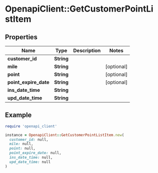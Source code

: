 # OpenapiClient::GetCustomerPointListItem

## Properties

| Name | Type | Description | Notes |
| ---- | ---- | ----------- | ----- |
| **customer_id** | **String** |  |  |
| **mile** | **String** |  | [optional] |
| **point** | **String** |  | [optional] |
| **point_expire_date** | **String** |  | [optional] |
| **ins_date_time** | **String** |  |  |
| **upd_date_time** | **String** |  |  |

## Example

```ruby
require 'openapi_client'

instance = OpenapiClient::GetCustomerPointListItem.new(
  customer_id: null,
  mile: null,
  point: null,
  point_expire_date: null,
  ins_date_time: null,
  upd_date_time: null
)
```

